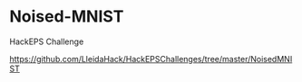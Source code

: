 # Noised-MNIST
HackEPS Challenge


https://github.com/LleidaHack/HackEPSChallenges/tree/master/NoisedMNIST
